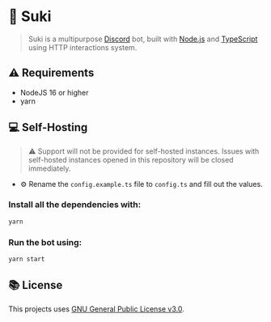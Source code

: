 # 🤖 Suki

> Suki is a multipurpose [Discord](https://discord.com) bot, built with [Node.js](https://nodejs.org) and [TypeScript](https://www.typescriptlang.org/) using HTTP interactions system.

## ⚠ Requirements
- NodeJS 16 or higher
- yarn

## 💻 Self-Hosting

> ⚠️ Support will not be provided for self-hosted instances. Issues with self-hosted instances opened in this repository will be closed immediately.

- ⚙️ Rename the `config.example.ts` file to `config.ts` and fill out the values.

### Install all the dependencies with:
```bash
yarn
```

### Run the bot using:
```bash
yarn start
```

## 📚 License
This projects uses [GNU General Public License v3.0](https://www.gnu.org/licenses/gpl-3.0.html).